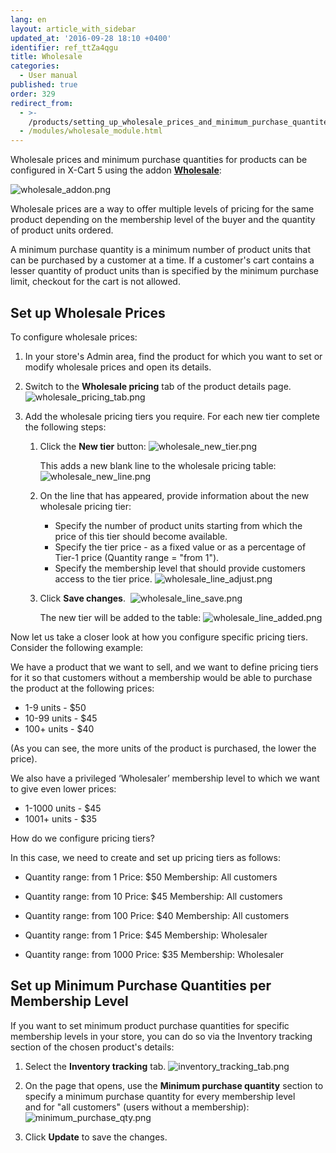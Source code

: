 ```yaml
---
lang: en
layout: article_with_sidebar
updated_at: '2016-09-28 18:10 +0400'
identifier: ref_ttZa4qgu
title: Wholesale
categories:
  - User manual
published: true
order: 329
redirect_from:
  - >-
    /products/setting_up_wholesale_prices_and_minimum_purchase_quantites_for_different_membership_levels.html
  - /modules/wholesale_module.html
---
```

Wholesale prices and minimum purchase quantities for products can be configured in X-Cart 5 using the addon **[Wholesale](https://market.x-cart.com/addons/wholesale.html)**:

![wholesale_addon.png]({{site.baseurl}}/attachments/ref_ttZa4qgu/wholesale_addon.png)

Wholesale prices are a way to offer multiple levels of pricing for the same product depending on the membership level of the buyer and the quantity of product units ordered.

A minimum purchase quantity is a minimum number of product units that can be purchased by a customer at a time. If a customer's cart contains a lesser quantity of product units than is specified by the minimum purchase limit, checkout for the cart is not allowed.

## Set up Wholesale Prices

To configure wholesale prices:

1.  In your store's Admin area, find the product for which you want to set or modify wholesale prices and open its details.

2.  Switch to the **Wholesale pricing** tab of the product details page. 
    ![wholesale_pricing_tab.png]({{site.baseurl}}/attachments/ref_ttZa4qgu/wholesale_pricing_tab.png)

3.  Add the wholesale pricing tiers you require. For each new tier complete the following steps:

    1.  Click the **New tier** button:
        ![wholesale_new_tier.png]({{site.baseurl}}/attachments/ref_ttZa4qgu/wholesale_new_tier.png)

        This adds a new blank line to the wholesale pricing table:
        ![wholesale_new_line.png]({{site.baseurl}}/attachments/ref_ttZa4qgu/wholesale_new_line.png)

    2.  On the line that has appeared, provide information about the new wholesale pricing tier:
        * Specify the number of product units starting from which the price of this tier should become available.
        * Specify the tier price - as a fixed value or as a percentage of Tier-1 price (Quantity range = "from 1").
        * Specify the membership level that should provide customers access to the tier price.
        ![wholesale_line_adjust.png]({{site.baseurl}}/attachments/ref_ttZa4qgu/wholesale_line_adjust.png)
        
    3.  Click **Save changes**. 
        ![wholesale_line_save.png]({{site.baseurl}}/attachments/ref_ttZa4qgu/wholesale_line_save.png)

        The new tier will be added to the table:
        ![wholesale_line_added.png]({{site.baseurl}}/attachments/ref_ttZa4qgu/wholesale_line_added.png)

Now let us take a closer look at how you configure specific pricing tiers. Consider the following example:

We have a product that we want to sell, and we want to define pricing tiers for it so that customers without a membership would be able to purchase the product at the following prices:

   * 1-9 units - $50
   * 10-99 units - $45
   * 100+ units - $40

(As you can see, the more units of the product is purchased, the lower the price).

We also have a privileged ‘Wholesaler’ membership level to which we want to give even lower prices:

   * 1-1000 units - $45
   * 1001+ units - $35

How do we configure pricing tiers?

In this case, we need to create and set up pricing tiers as follows:

   *   Quantity range: from 1
       Price: $50
       Membership: All customers
       
   *   Quantity range: from 10
       Price: $45
       Membership: All customers
       
   *   Quantity range: from 100
       Price: $40
       Membership: All customers
       
   *   Quantity range: from 1
       Price: $45
       Membership: Wholesaler
       
   *   Quantity range: from 1000
       Price: $35
       Membership: Wholesaler

## Set up Minimum Purchase Quantities per Membership Level

If you want to set minimum product purchase quantities for specific membership levels in your store, you can do so via the Inventory tracking section of the chosen product's details:

1.  Select the **Inventory tracking** tab.
    ![inventory_tracking_tab.png]({{site.baseurl}}/attachments/ref_ttZa4qgu/inventory_tracking_tab.png)

2.  On the page that opens, use the **Minimum purchase quantity** section to specify a minimum purchase quantity for every membership level and for "all customers" (users without a membership):
    ![minimum_purchase_qty.png]({{site.baseurl}}/attachments/ref_ttZa4qgu/minimum_purchase_qty.png)

3.  Click **Update** to save the changes.


